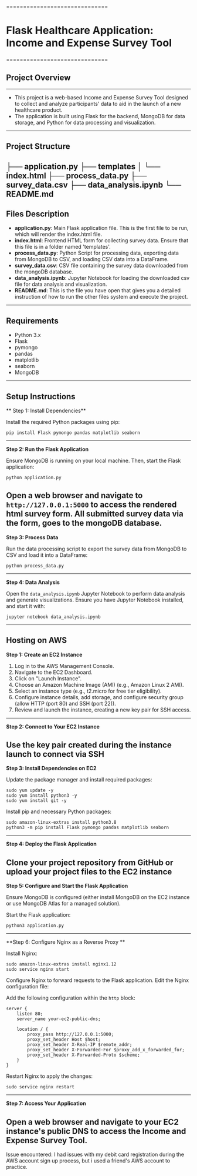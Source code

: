 ==============================
# Flask Healthcare Application: Income and Expense Survey Tool
==============================


## Project Overview
----------------
- This project is a web-based Income and Expense Survey Tool designed to collect and analyze participants' data to aid in the launch of a new healthcare product. 
- The application is built using Flask for the backend, MongoDB for data storage, and Python for data processing and visualization.
--------------------------

## Project Structure

├── application.py
├── templates
│   └── index.html
├── process_data.py
├── survey_data.csv
├── data_analysis.ipynb
└── README.md
-------------------------

## Files Description

- **application.py**: Main Flask application file. This is the first file to be run, which will render the index.html file.
- **index.html**: Frontend HTML form for collecting survey data. Ensure that this file is in a folder named 'templates'.
- **process_data.py**: Python Script for processing data, exporting data from MongoDB to CSV, and loading CSV data into a DataFrame.
- **survey_data.csv**: CSV file containing the survey data downloaded from the mongoDB database.
- **data_analysis.ipynb**: Jupyter Notebook for loading the downloaded csv file for data analysis and visualization.
- **README.md**: This is the file you have open that gives you a detailed instruction of how to run the other files system and execute the project.
------------------------------

## Requirements

- Python 3.x
- Flask
- pymongo
- pandas
- matplotlib
- seaborn
- MongoDB
-----------------------------

## Setup Instructions

** Step 1: Install Dependencies**

Install the required Python packages using pip:

    pip install Flask pymongo pandas matplotlib seaborn
-----
**Step 2: Run the Flask Application**

Ensure MongoDB is running on your local machine. Then, start the Flask application:

    python application.py

Open a web browser and navigate to `http://127.0.0.1:5000` to access the rendered html survey form. 
All submitted survey data via the form, goes to the mongoDB database.
-----
**Step 3: Process Data**

Run the data processing script to export the survey data from MongoDB to CSV and load it into a DataFrame:

    python process_data.py
-----
**Step 4: Data Analysis**

Open the `data_analysis.ipynb` Jupyter Notebook to perform data analysis and generate visualizations. Ensure you have Jupyter Notebook installed, and start it with:

    jupyter notebook data_analysis.ipynb
----------------------------------------------------

## Hosting on AWS

**Step 1: Create an EC2 Instance**

1. Log in to the AWS Management Console.
2. Navigate to the EC2 Dashboard.
3. Click on "Launch Instance".
4. Choose an Amazon Machine Image (AMI) (e.g., Amazon Linux 2 AMI).
5. Select an instance type (e.g., t2.micro for free tier eligibility).
6. Configure instance details, add storage, and configure security group (allow HTTP (port 80) and SSH (port 22)).
7. Review and launch the instance, creating a new key pair for SSH access.
-----
**Step 2: Connect to Your EC2 Instance**

Use the key pair created during the instance launch to connect via SSH
-----
**Step 3: Install Dependencies on EC2**

Update the package manager and install required packages:

    sudo yum update -y
    sudo yum install python3 -y
    sudo yum install git -y

Install pip and necessary Python packages:

    sudo amazon-linux-extras install python3.8
    python3 -m pip install Flask pymongo pandas matplotlib seaborn
-----
**Step 4: Deploy the Flask Application**

Clone your project repository from GitHub or upload your project files to the EC2 instance
-----
**Step 5: Configure and Start the Flask Application**

Ensure MongoDB is configured (either install MongoDB on the EC2 instance or use MongoDB Atlas for a managed solution).

Start the Flask application:

    python3 application.py
-----
**Step 6: Configure Nginx as a Reverse Proxy **

Install Nginx:

    sudo amazon-linux-extras install nginx1.12
    sudo service nginx start

Configure Nginx to forward requests to the Flask application. Edit the Nginx configuration file:


Add the following configuration within the `http` block:

    server {
        listen 80;
        server_name your-ec2-public-dns;

        location / {
            proxy_pass http://127.0.0.1:5000;
            proxy_set_header Host $host;
            proxy_set_header X-Real-IP $remote_addr;
            proxy_set_header X-Forwarded-For $proxy_add_x_forwarded_for;
            proxy_set_header X-Forwarded-Proto $scheme;
        }
    }

Restart Nginx to apply the changes:

    sudo service nginx restart
----
**Step 7: Access Your Application**

Open a web browser and navigate to your EC2 instance's public DNS to access the Income and Expense Survey Tool. 
--
Issue encountered: I had issues with my debit card registration during the AWS account sign up process, but i used a friend's AWS account to practice.